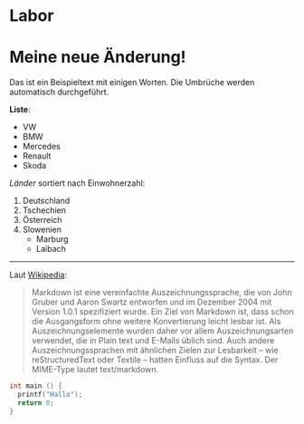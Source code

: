 # Labor
# Meine neue Änderung!

Das ist ein Beispieltext mit einigen Worten. Die Umbrüche werden automatisch durchgeführt.

**Liste**:
 * VW
 * BMW
 * Mercedes
 * Renault
 * Skoda

*Länder* sortiert nach Einwohnerzahl:
 1. Deutschland
 1. Tschechien
 1. Österreich
 1. Slowenien
    * Marburg
    * Laibach
--------------------------------------

Laut [Wikipedia](https://de.wikipedia.org/wiki/Markdown):

> Markdown ist eine vereinfachte Auszeichnungssprache, die von John Gruber und Aaron Swartz entworfen und im Dezember 2004 mit Version 1.0.1 spezifiziert wurde. Ein Ziel von Markdown ist, dass schon die Ausgangsform ohne weitere Konvertierung leicht lesbar ist. Als Auszeichnungselemente wurden daher vor allem Auszeichnungsarten verwendet, die in Plain text und E-Mails üblich sind. Auch andere Auszeichnungssprachen mit ähnlichen Zielen zur Lesbarkeit – wie reStructuredText oder Textile – hatten Einfluss auf die Syntax. Der MIME-Type lautet text/markdown.

```C
int main () {
  printf("Hallo");
  return 0;
}
```
